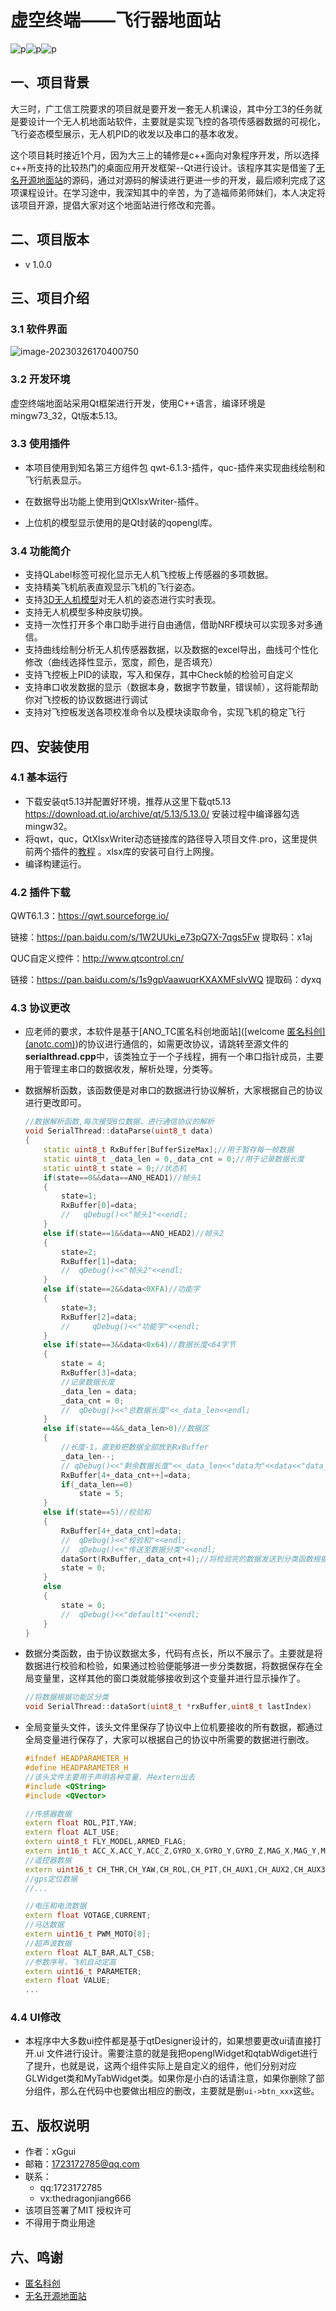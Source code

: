 # 虚空终端——飞行器地面站

![p](https://img.shields.io/github/forks/xGgui-d/VoidTerminal-DroneGroundStation?style=plastic)![p](https://img.shields.io/github/stars/xGgui-d?color=yellow&style=plastic)![p](https://img.shields.io/github/license/xGgui-d/VoidTerminal-DroneGroundStation?style=plastic)

## 一、项目背景

​		大三时，广工信工院要求的项目就是要开发一套无人机课设，其中分工3的任务就是要设计一个无人机地面站软件，主要就是实现飞控的各项传感器数据的可视化，飞行姿态模型展示，无人机PID的收发以及串口的基本收发。

​		这个项目耗时接近1个月，因为大三上的辅修是c++面向对象程序开发，所以选择c++所支持的比较热门的桌面应用开发框架--Qt进行设计。该程序其实是借鉴了[无名开源地面站](https://github.com/wustyuyi/NGroundStation)的源码，通过对源码的解读进行更进一步的开发，最后顺利完成了这项课程设计。在学习途中，我深知其中的辛苦，为了造福师弟师妹们，本人决定将该项目开源，提倡大家对这个地面站进行修改和完善。

## 二、项目版本

* v 1.0.0

## 三、项目介绍

### 3.1 软件界面

![image-20230326170400750](doc/img.png)

### 3.2 开发环境

​		虚空终端地面站采用Qt框架进行开发，使用C++语言，编译环境是mingw73_32，Qt版本5.13。

### 3.3 使用插件

* 本项目使用到知名第三方组件包 qwt-6.1.3-插件，quc-插件来实现曲线绘制和飞行航表显示。

* 在数据导出功能上使用到QtXlsxWriter-插件。
* 上位机的模型显示使用的是Qt封装的qopengl库。

### 3.4 功能简介

* 支持QLabel标签可视化显示无人机飞控板上传感器的多项数据。
* 支持精美飞机航表直观显示飞机的飞行姿态。
* 支持[3D无人机模型](https://www.3dcool.net/)对无人机的姿态进行实时表现。
* 支持无人机模型多种皮肤切换。
* 支持一次性打开多个串口助手进行自由通信，借助NRF模块可以实现多对多通信。
* 支持曲线绘制分析无人机传感器数据，以及数据的excel导出，曲线可个性化修改（曲线选择性显示，宽度，颜色，是否填充）
* 支持飞控板上PID的读取，写入和保存，其中Check帧的检验可自定义
* 支持串口收发数据的显示（数据本身，数据字节数量，错误帧），这将能帮助你对飞控板的协议数据进行调试
* 支持对飞控板发送各项校准命令以及模块读取命令，实现飞机的稳定飞行

## 四、安装使用

### 4.1 基本运行

* 下载安装qt5.13并配置好环境，推荐从这里下载qt5.13 https://download.qt.io/archive/qt/5.13/5.13.0/ 安装过程中编译器勾选mingw32。
* 将qwt，quc，QtXlsxWriter动态链接库的路径导入项目文件.pro，这里提供前两个插件的[教程](doc/quc和qwt插件的安装.docx) 。xlsx库的安装可自行上网搜。
* 编译构建运行。

### 4.2 插件下载

QWT6.1.3：https://qwt.sourceforge.io/

链接：https://pan.baidu.com/s/1W2UUki_e73pQ7X-7qgs5Fw 提取码：x1aj

QUC自定义控件：http://www.qtcontrol.cn/

链接：https://pan.baidu.com/s/1s9gpVaawuqrKXAXMFsIvWQ 提取码：dyxq

### 4.3 协议更改

* 应老师的要求，本软件是基于[ANO_TC匿名科创地面站]([welcome [匿名科创\] (anotc.com)](http://anotc.com/wiki/welcome))的协议进行通信的，如需更改协议，请跳转至源文件的**serialthread.cpp**中，该类独立于一个子线程，拥有一个串口指针成员，主要用于管理主串口的数据收发，解析处理，分类等。

* 数据解析函数，该函数便是对串口的数据进行协议解析，大家根据自己的协议进行更改即可。

  ```cpp
  //数据解析函数,每次接受8位数据，进行通信协议的解析
  void SerialThread::dataParse(uint8_t data)
  {
      static uint8_t RxBuffer[BufferSizeMax];//用于暂存每一帧数据
      static uint8_t _data_len = 0,_data_cnt = 0;//用于记录数据长度
      static uint8_t state = 0;//状态机
      if(state==0&&data==ANO_HEAD1)//帧头1
      {
          state=1;
          RxBuffer[0]=data;
          //   qDebug()<<"帧头1"<<endl;
      }
      else if(state==1&&data==ANO_HEAD2)//帧头2
      {
          state=2;
          RxBuffer[1]=data;
          //  qDebug()<<"帧头2"<<endl;
      }
      else if(state==2&&data<0XFA)//功能字
      {
          state=3;
          RxBuffer[2]=data;
          //     qDebug()<<"功能字"<<endl;
      }
      else if(state==3&&data<0x64)//数据长度<64字节
      {
          state = 4;
          RxBuffer[3]=data;
          //记录数据长度
          _data_len = data;
          _data_cnt = 0;
          //  qDebug()<<"总数据长度"<<_data_len<<endl;
      }
      else if(state==4&&_data_len>0)//数据区
      {
          //长度-1，直到0把数据全部放到RxBuffer
          _data_len--;
          // qDebug()<<"剩余数据长度"<<_data_len<<"data为"<<data<<"data_cnt为"<<_data_cnt<<endl;
          RxBuffer[4+_data_cnt++]=data;
          if(_data_len==0)
              state = 5;
      }
      else if(state==5)//校验和
      {
          RxBuffer[4+_data_cnt]=data;
          //  qDebug()<<"校验和"<<endl;
          //  qDebug()<<"传送至数据分类"<<endl;
          dataSort(RxBuffer,_data_cnt+4);//将检验完的数据发送到分类函数根据功能号分类
          state = 0;
      }
      else
      {
          state = 0;
          //  qDebug()<<"default1"<<endl;
      }
  }
  ```

* 数据分类函数，由于协议数据太多，代码有点长，所以不展示了。主要就是将数据进行校验和检验，如果通过检验便能够进一步分类数据，将数据保存在全局变量里，这样其他的窗口类就能够接收到这个变量并进行显示操作了。

  ```cpp
  //将数据根据功能区分类
  void SerialThread::dataSort(uint8_t *rxBuffer,uint8_t lastIndex)
  ```

* 全局变量头文件，该头文件里保存了协议中上位机要接收的所有数据，都通过全局变量进行保存了，大家可以根据自己的协议中所需要的数据进行删改。

  ```cpp
  #ifndef HEADPARAMETER_H
  #define HEADPARAMETER_H
  //该头文件主要用于声明各种变量，并extern出去
  #include <QString>
  #include <QVector>
  
  //传感器数据
  extern float ROL,PIT,YAW;
  extern float ALT_USE;
  extern uint8_t FLY_MODEL,ARMED_FLAG;
  extern int16_t ACC_X,ACC_Y,ACC_Z,GYRO_X,GYRO_Y,GYRO_Z,MAG_X,MAG_Y,MAG_Z;
  //遥控器数据
  extern uint16_t CH_THR,CH_YAW,CH_ROL,CH_PIT,CH_AUX1,CH_AUX2,CH_AUX3,CH_AUX4,CH_AUX5,CH_AUX6;
  //gps定位数据
  //...
  
  //电压和电流数据
  extern float VOTAGE,CURRENT;
  //马达数据
  extern uint16_t PWM_MOTO[8];
  //超声波数据
  extern float ALT_BAR,ALT_CSB;
  //参数序号，飞机自动定高
  extern uint16_t PARAMETER;
  extern float VALUE;
  ...
  ```

### 4.4 UI修改

* 本程序中大多数ui控件都是基于qtDesigner设计的，如果想要更改ui请直接打开.ui 文件进行设计。需要注意的就是我把openglWidget和qtabWdiget进行了提升，也就是说，这两个组件实际上是自定义的组件，他们分别对应GLWidget类和MyTabWidget类。如果你是小白的话请注意，如果你删除了部分组件，那么在代码中也要做出相应的删改，主要就是删`ui->btn_xxx`这些。

## 五、版权说明

* 作者：xGgui
* 邮箱：1723172785@qq.com
* 联系：
  * qq:1723172785    
  * vx:thedragonjiang666
* 该项目签署了MIT 授权许可
* 不得用于商业用途

## 六、鸣谢

*  [匿名科创](http://anotc.com/wiki/welcome)
* [无名开源地面站](https://github.com/wustyuyi/NGroundStation)
